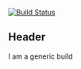 [![Build Status](http://54.203.203.133/buildStatus/icon?job=generic-build-build)](http://54.203.203.133/job/generic-build-build/)

Header
---
I am a generic build
